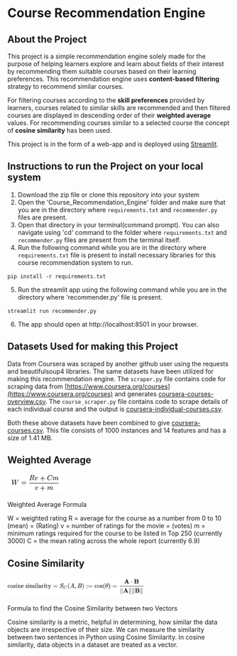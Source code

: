 # Course Recommendation Engine


## About the Project
This project is a simple recommendation engine solely made for the purpose of helping learners explore and learn about fields of their interest by recommending them suitable courses based on their learning preferences. This recommendation engine uses **content-based filtering** strategy to recommend similar courses.

For filtering courses according to the **skill preferences** provided by learners, courses related to similar skills are recommended and then filtered courses are displayed in descending order of their **weighted average** values. For recommending courses similar to a selected course the concept of **cosine similarity** has been used.

This project is in the form of a web-app and is deployed using [Streamlit](https://www.streamlit.io/).

## Instructions to run the Project on your local system

1. Download the zip file or clone this repository into your system
2. Open the 'Course_Recommendation_Engine' folder and make sure that you are in the directory where ```requirements.txt``` and ```recommender.py``` files are present.
3. Open that directory in your terminal(command prompt). You can also navigate using 'cd' command to the folder where ```requirements.txt``` and ```recommender.py``` files are present from the terminal itself.
4. Run the following command while you are in the directory where ```requirements.txt``` file is present to install necessary libraries for this course recommendation system to run.
  ```
  pip install -r requirements.txt
  ```
5. Run the streamlit app using the following command while you are in the directory where 'recommender.py' file is present.
  ```
  streamlit run recommender.py
  ```
6. The app should open at http://localhost:8501 in your browser.

## Datasets Used for making this Project
Data from Coursera was scraped by another github user using the requests and beautifulsoup4 libraries. The same datasets have been utilized for making this recommendation engine. The ```scraper.py``` file contains code for scraping data from [https://www.coursera.org/courses](https://www.coursera.org/courses) and generates [coursera-courses-overview.csv](https://github.com/raghav0303/Course_Recommendation_Engine/blob/main/Datasets/coursera-courses-overview.csv). The ```course_scraper.py``` file contains code to scrape details of each individual course and the output is [coursera-individual-courses.csv](https://github.com/raghav0303/Course_Recommendation_Engine/blob/main/Datasets/coursera-individual-courses.csv).  

Both these above datasets have been combined to give [coursera-courses.csv](https://github.com/raghav0303/Course_Recommendation_Engine/blob/main/Datasets/coursera-courses.csv). This file consists of 1000 instances and 14 features and has a size of 1.41 MB.

## Weighted Average
![](https://github.com/raghav0303/Course_Recommendation_Engine/blob/main/Images/Weighted%20Average%20Formula.png)

Weighted Average Formula

W = weighted rating
R = average for the course as a number from 0 to 10 (mean) = (Rating)
v = number of ratings for the movie = (votes)
m = minimum ratings required for the course to be listed in Top 250 (currently 3000)
C = the mean rating across the whole report (currently 6.9)

## Cosine Similarity
![](https://github.com/raghav0303/Course_Recommendation_Engine/blob/main/Images/Cosine%20Similarity%20Formula.png)

Formula to find the Cosine Similarity between two Vectors

Cosine similarity is a metric, helpful in determining, how similar the data objects are irrespective of their size. We can measure the similarity between two sentences in Python using Cosine Similarity. In cosine similarity, data objects in a dataset are treated as a vector.
